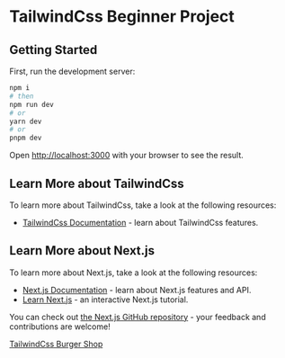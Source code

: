 # TailwindCss Beginner Project

## Getting Started

First, run the development server:

```bash
npm i
# then
npm run dev
# or
yarn dev
# or
pnpm dev
```

Open [http://localhost:3000](http://localhost:3000) with your browser to see the result.

## Learn More about TailwindCss

To learn more about TailwindCss, take a look at the following resources:

-   [TailwindCss Documentation](https://tailwindcss.com/docs/installation) - learn about TailwindCss features.

## Learn More about Next.js

To learn more about Next.js, take a look at the following resources:

-   [Next.js Documentation](https://nextjs.org/docs) - learn about Next.js features and API.
-   [Learn Next.js](https://nextjs.org/learn) - an interactive Next.js tutorial.

You can check out [the Next.js GitHub repository](https://github.com/vercel/next.js/) - your feedback and contributions are welcome!

[TailwindCss Burger Shop](/project.png)
